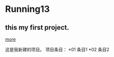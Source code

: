 # Running13
## this my first project.

[more](https://www.baidu.com)

这是我新建的项目。
项目条目：
*01 条目1
*02 条目2
